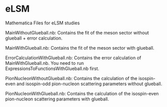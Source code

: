 # eLSM
Mathematica Files for eLSM studies

MainWithoutGlueball.nb: Contains the fit of the meson sector without glueball + error calculation.

MainWithGlueball.nb: Contains the fit of the meson sector with glueball.

ErrorCalculationWithGlueball.nb: Contains the error calculation of MainWithGlueball.nb. You need to run ExpressionsToFunctionsWithGlueball.nb first.

PionNucleonWithoutGlueball.nb: Contains the calculation of the isospin-even and isospin-odd pion-nucleon scattering parameters without glueball.

PionNucleonWithGlueball.nb: Contains the calculation of the isospin-even pion-nucleon scattering parameters with glueball.
